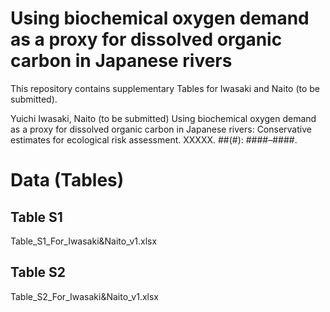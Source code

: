 # Using biochemical oxygen demand as a proxy for dissolved organic carbon in Japanese rivers
This repository contains supplementary Tables for Iwasaki and Naito (to be submitted).

Yuichi Iwasaki, Naito (to be submitted) Using biochemical oxygen demand as a proxy for dissolved organic carbon in Japanese rivers: Conservative estimates for ecological risk assessment. XXXXX. ##(#): ####–####.

# Data (Tables)
## Table S1
Table_S1_For_Iwasaki&Naito_v1.xlsx

## Table S2
Table_S2_For_Iwasaki&Naito_v1.xlsx
